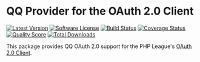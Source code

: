 # QQ Provider for the OAuth 2.0 Client
[![Latest Version](https://img.shields.io/github/release/lazyboywu/oauth2-qq.svg?style=flat-square)](https://github.com/lazyboywu/oauth2-qq/releases)
[![Software License](https://img.shields.io/badge/license-MIT-brightgreen.svg?style=flat-square)](LICENSE.md)
[![Build Status](https://img.shields.io/travis/lazyboywu/oauth2-qq/master.svg?style=flat-square)](https://travis-ci.org/lazyboywu/oauth2-qq)
[![Coverage Status](https://img.shields.io/scrutinizer/coverage/g/lazyboywu/oauth2-qq.svg?style=flat-square)](https://scrutinizer-ci.com/g/lazyboywu/oauth2-qq/code-structure)
[![Quality Score](https://img.shields.io/scrutinizer/g/lazyboywu/oauth2-qq.svg?style=flat-square)](https://scrutinizer-ci.com/g/lazyboywu/oauth2-qq)
[![Total Downloads](https://img.shields.io/packagist/dt/league/oauth2-github.svg?style=flat-square)](https://packagist.org/packages/league/oauth2-github)

This package provides QQ OAuth 2.0 support for the PHP League's [OAuth 2.0 Client](https://github.com/thephpleague/oauth2-client).